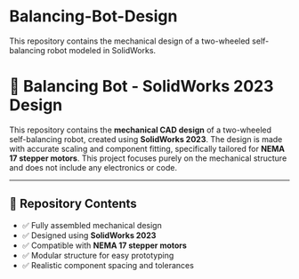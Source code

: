 # Balancing-Bot-Design
This repository contains the mechanical design of a two-wheeled self-balancing robot modeled in SolidWorks.

# 🤖 Balancing Bot - SolidWorks 2023 Design

This repository contains the **mechanical CAD design** of a two-wheeled self-balancing robot, created using **SolidWorks 2023**. The design is made with accurate scaling and component fitting, specifically tailored for **NEMA 17 stepper motors**. This project focuses purely on the mechanical structure and does not include any electronics or code.

---

## 📂 Repository Contents
- ✅ Fully assembled mechanical design
- ✅ Designed using **SolidWorks 2023**
- ✅ Compatible with **NEMA 17 stepper motors**
- ✅ Modular structure for easy prototyping
- ✅ Realistic component spacing and tolerances
